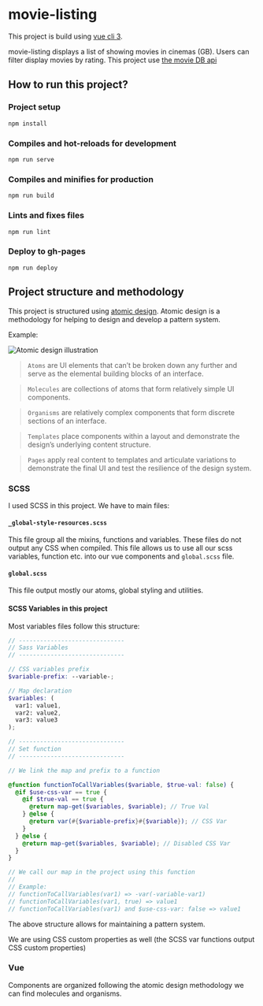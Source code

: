 # movie-listing

This project is build using [vue cli 3](https://cli.vuejs.org).

movie-listing displays a list of showing movies in cinemas (GB). Users can filter display movies by rating. This project use [the movie DB api](https://www.themoviedb.org/documentation/api) 

## How to run this project?

### Project setup
```
npm install
```

### Compiles and hot-reloads for development
```
npm run serve
```

### Compiles and minifies for production
```
npm run build
```

### Lints and fixes files
```
npm run lint
```

### Deploy to gh-pages
```
npm run deploy
```

## Project structure and methodology

This project is structured using [atomic design](http://bradfrost.com/blog/post/atomic-web-design/). Atomic design is a methodology for helping to design and develop a pattern system.

Example:

![Atomic design illustration](https://camo.githubusercontent.com/96da9cea0dc11a2457a74e6ba8a26c5d835feb37/687474703a2f2f61746f6d696364657369676e2e6272616466726f73742e636f6d2f696d616765732f636f6e74656e742f696e7374616772616d2d61746f6d69632e706e67)


> `Atoms` are UI elements that can’t be broken down any further and serve as the elemental building blocks of an interface.

> `Molecules` are collections of atoms that form relatively simple UI components.

> `Organisms` are relatively complex components that form discrete sections of an interface.

> `Templates` place components within a layout and demonstrate the design’s underlying content structure.

> `Pages` apply real content to templates and articulate variations to demonstrate the final UI and test the resilience of the design system.

### SCSS

I used SCSS in this project. We have to main files:

#### `_global-style-resources.scss`

This file group all the mixins, functions and variables. These files do not output any CSS when compiled. This file allows us to use all our scss variables, function etc. into our vue components and `global.scss` file.

#### `global.scss`

This file output mostly our atoms, global styling and utilities.

#### SCSS Variables in this project

Most variables files follow this structure:

```scss
// ------------------------------
// Sass Variables
// ------------------------------

// CSS variables prefix
$variable-prefix: --variable-;

// Map declaration
$variables: (
  var1: value1,
  var2: value2,
  var3: value3
);

// ------------------------------
// Set function
// ------------------------------

// We link the map and prefix to a function

@function functionToCallVariables($variable, $true-val: false) {
  @if $use-css-var == true {
    @if $true-val == true {
      @return map-get($variables, $variable); // True Val
    } @else {
      @return var(#{$variable-prefix}#{$variable}); // CSS Var
    }
  } @else {
    @return map-get($variables, $variable); // Disabled CSS Var
  }
}

// We call our map in the project using this function
//
// Example:
// functionToCallVariables(var1) => -var(-variable-var1)
// functionToCallVariables(var1, true) => value1
// functionToCallVariables(var1) and $use-css-var: false => value1
```

The above structure allows for maintaining a pattern system.

We are using CSS custom properties as well (the SCSS var functions output CSS custom properties)

### Vue

Components are organized following the atomic design methodology we can find molecules and organisms.
